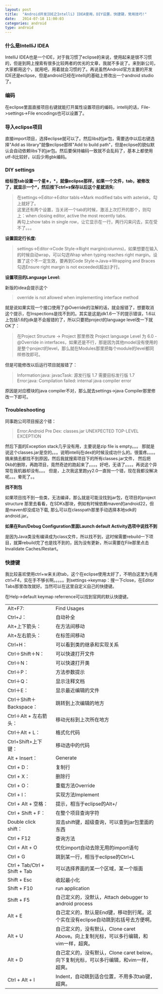 ```yaml
---
layout: post
title:  "Android开发IDE之IntelliJ IDEA使用，DIY设置，快捷键，常用技巧!"
date:   2014-07-18 11:00:03
categories: android
type: android
---
```


### 什么是IntelliJ IDEA

IntelliJ IDEA也是一个IDE，对于我习惯了eclipse的来说，使用起来是很不习惯的，但是到网上搜索有很多比较两者的优劣的文章，我就不多说了。来到新公司，大家都用这个，就用吧，用着就会习惯的了。再说虽然Android官方主要的开发IDE还是eclipse，但是android已经在intellij的基础上修改出一个android studio了。

### 编码

在eclipse里面直接项目右键就能打开属性设置项目的编码，intellij的话，File->settings->File encodings也可以设置了。

### 导入eclipse项目

直接import项目，选择eclipse就可以了。然后libs的jar包，需要选中以后右键选择"Add as library"就像eclipse那样"Add to build path"，但是eclipse的貌似默认会自动依赖libs下的jar包。然后要保持编码一致就不会乱码了，基本上都使用utf-8比较好，以后少用gbk编码。

### DIY settings
  
**给标签tab设置一个星※，\*，就像eclipse那样，如果一个文件，tab，被修改了，就显示一个\*，然后按下ctrl+s保存以后这个星就消失:**  

> 在settings->Editor->Editor tabls->Mark modified tabs with asterisk，勾上就好了。  
这里还有两个设置，当关闭一个tab的时候，激活上次打开的那个，则勾上：when closing editor, active the most recently tabs.  
再勾上show tabs in single row，让它显示在一行，两行闪来闪去，实在受不了。。。

**设置固定行长度:**

> settings->Editor->Code Style->Right margin(columns)，如果想要在输入的时候自动wrap，可以勾选Wrap when typing reaches right margin。设置了这个不一定生效，要再到Code Style->Java->Wrapping and Braces勾选Ensure right margin is not exceeded(超出)才行。

**设置项目的Language Level:**

新版的idea会提示这个
> override is not allowed when implementing interface method
 
就是说如果实现一个接口使用了@Override的注解的话，就会报错了，想要取消这个提示，在Inspections是找不到的。其实是这是jdk1.6一下的提示错误，1.6以上包括1.6的jdk是不会报错的了，所以只要把project的language level改一下就OK了：

> 在Project Structure -> Project 那里修改 Project language Level 为 6.0 - @Override in interfaces，如果还是不行，那是因为其他model没有使用的是整个project的level，那么就在Modules那里把每个module的level都同样修改即可。

但是可能修改以后运行项目就报错了： 
 
>Information:java: javacTask: 源发行版 1.7 需要目标发行版 1.7  
Error:java: Compilation failed: internal java compiler error  

原因是对应模块的java compiler不对，那么就去settings->java Compiler那里修改一下即可。

### Troubleshooting

同事跑公司项目报这个错：

> Error:Android Pre Dex: classes.jar UNEXPECTED TOP-LEVEL EXCEPTION

然后下面的Exception stack几乎没有用，主要说是zip file is empty。。。
那就是说这个classes.jar是空的。。。说明intellij在dex的时候没成功什么的。很蛋疼。。。。搞来搞去都找不到原因，然后我就搜索项目下的所有classes.jar文件，
然后把0kb的删除，再跑项目，竟然奇迹的跑起来了。。。。好吧，无语了。。。。再说这个异常在我机器却没有。。。
但是，上次我这里跑yy2.0一直抛一个错，现在我都没解决呢。。。晕死了。。

**找不到包**
  
如果项目找不到一些类，无法编译，那么就是可能没找到jar包，在项目的project structure 那里去看看，在SDKs那块，例如有时候依赖maven的android22，但是maven却没成功下载, 那么可以在classpath那里手动选择本地sdk的android.jar。

**如果在Run/Debug Configuration里面Launch default Activity选项中说找不到**
  
是因为Java类没有编译成为class文件，所以找不到，这时候需要rebuild一下项目，就算rebuild完了也是找不到的，因为没有更新，所以需要在File那里点击Invalidate Caches/Restart。

### 快捷键

我比较喜欢使用ctrl+w来关闭tab，这个在eclipse使用太好了，不明白这里为毛用ctrl+F4，实在手不够长啊。。。。。到settings->keymap：搜一下close，在Editor Tabs那里改改就好。当然可以在这里自定义自己的快捷键。

在Help->default keymap referrence可以找到官网的默认快捷键。

<table>
	<tr>
		<td>Alt+F7:  </td>
		<td>Find Usages</td>
	</tr>
	<tr>
		<td>Ctrl+J： </td>
		<td>自动补全</td>
	</tr>
	<tr>
		<td>Alt+上下箭头： </td>
		<td>在方法间移动</td>
	</tr>
	<tr>
		<td>Alt+左右箭头：</td>
		<td>在标签间移动</td>
	</tr>
	<tr>
		<td>Ctrl+H： </td>
		<td>可以看到类的继承和实现关系</td>
	</tr>
	<tr>
		<td>Ctrl＋Shift＋N：</td>
		<td>可以快速打开文件</td>
	</tr>
	<tr>
		<td>Ctrl＋N：</td>
		<td>可以快速打开类</td>
	</tr>
	<tr>
		<td>Ctrl＋P：</td>
		<td>方法参数提示</td>
	</tr>
	<tr>
		<td>Ctrl＋Q：</td>
		<td>显示注释文档</td>
	</tr>
	<tr>
		<td>Ctrl＋E：</td>
		<td>显示最近编辑的文件</td>
	</tr>
	<tr>
		<td>Ctrl＋Shift＋Backspace：</td>
		<td>跳转到上次编辑的地方</td>
	</tr>
	<tr>
		<td>Ctrl＋Alt + 左右箭头：</td>
		<td>移动光标到上次所在地方</td>
	</tr>
	<tr>
		<td>Ctrl＋Alt + L：</td>
		<td>格式化代码</td>
	</tr>
	<tr>
		<td>Ctrl+Shift+上下键：</td>
		<td>移动选中的代码</td>
	</tr>
	<tr>
		<td>Alt + Insert：</td>
		<td>Generate</td>
	</tr>
	<tr>
		<td>Ctrl + D：</td>
		<td>复制行</td>
	</tr>
	<tr>
		<td>Ctrl + X：</td>
		<td>删除行</td>
	</tr>
	<tr>
		<td>Ctrl + O：</td>
		<td>重载方法Override</td>
	</tr>
	<tr>
		<td>Ctrl + I：</td>
		<td>实现方法Implement</td>
	</tr>
	<tr>
		<td>Ctrl + Alt + 空格：</td>
		<td>提示，相当于eclipse的Alt+/</td>
	</tr>
	<tr>
		<td>Ctrl + Shift + F：</td>
		<td>在整个项目查询字符</td>
	</tr>
	<tr>
		<td>Double click shift：</td>
		<td>双击shift键，超级查询，可以查到jar包里面的东西</td>
	</tr>
	<tr>
		<td>Ctrl + F12</td>
		<td>查询方法</td>
	</tr>
	<tr>
		<td>Ctrl + Alt + O</td>
		<td>优化import自动去除无用的import语句</td>
	</tr>
	<tr>
		<td>Ctrl + G</td>
		<td>跳到某一行，相当于eclipse的Ctrl+L</td>
	</tr>
	<tr>
		<td>Ctrl + Tab/Ctrl + Shift + Tab</td>
		<td>可以选择界面的某一个区域，某一个版面</td>
	</tr>
	<tr>
		<td>Shift + Esc</td>
		<td>收起最小化</td>
	</tr>
	<tr>
		<td>Shift + F10</td>
		<td>run application</td>
	</tr>
	<tr>
		<td>Shift + F5</td>
		<td>自己定义的，没默认，Attach debugger to android process</td>
	</tr>
	<tr>
		<td>Alt + E</td>
		<td>自己定义的，默认是End键，移动到行尾。这个实在没有eclipse自动跳到右括号去方便啊。</td>
	</tr>
	<tr>
		<td>Alt + U</td>
		<td>自己定义的，没有默认，Clone caret Above。向上复制光标，可以多行编辑，和vim一样，超爽。</td>
	</tr>
	<tr>
		<td>Alt + D</td>
		<td>自己定义的，没有默认，Clone caret below。向下复制光标，可以多行编辑，和vim一样，超爽。</td>
	</tr>
	<tr>
		<td>Ctrl + Alt + I</td>
		<td>Indent，自动跳到适合位置，不用多次tab键，超爽。</td>
	</tr>
</table>

 
